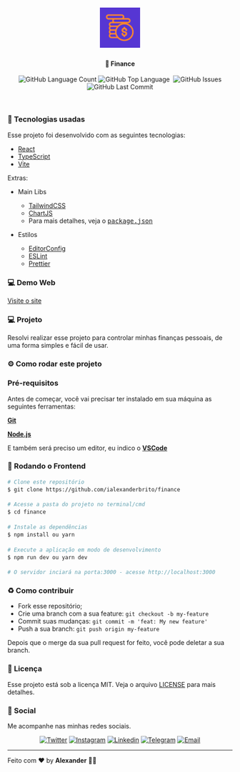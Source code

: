 
<h1 align="center">
  <img src="src/assets/favicon.svg" width="90px" />
</h1>
<h4 align="center">
 <b>🏧 Finance</b>
</h4>
<p align="center">
  <img alt="GitHub Language Count" src="https://img.shields.io/github/languages/count/ialexanderbrito/finance?style=flat-square" />
  <img alt="GitHub Top Language" src="https://img.shields.io/github/languages/top/ialexanderbrito/finance?style=flat-square" />
  <img alt="" src="https://img.shields.io/github/repo-size/ialexanderbrito/finance?style=flat-square" />
  <img alt="GitHub Issues" src="https://img.shields.io/github/issues/ialexanderbrito/finance?style=flat-square" />
  <img alt="GitHub Last Commit" src="https://img.shields.io/github/last-commit/ialexanderbrito/finance?style=flat-square" />

</p>

<br>

### 🧪 Tecnologias usadas
Esse projeto foi desenvolvido com as seguintes tecnologias:
- [React](https://react.dev/)
- [TypeScript](https://www.typescriptlang.org/)
- [Vite](http://vitejs.dev/)

Extras:

- Main Libs
  - [TailwindCSS](https://tailwindcss.com/)
  - [ChartJS](https://www.chartjs.org/)
  - Para mais detalhes, veja o <kbd>[package.json](https://github.com/ialexanderbrito/finance/blob/master/package.json)</kbd>

- Estilos
  - [EditorConfig](https://editorconfig.org/)
  - [ESLint](https://eslint.org/)
  - [Prettier](https://prettier.io/)

### 💻 Demo Web

[Visite o site](https://finance.ialexanderbrito.dev/)

### 💻 Projeto

Resolvi realizar esse projeto para controlar minhas finanças pessoais, de uma forma simples e fácil de usar.

### ⚙ Como rodar este projeto

### Pré-requisitos

Antes de começar, você vai precisar ter instalado em sua máquina as seguintes ferramentas:

<b>[Git](https://git-scm.com)</b>

<b>[Node.js](https://nodejs.org/en/)</b>

E também será preciso um editor, eu indico o <b>[VSCode](https://code.visualstudio.com/)</b>

### 🧭 Rodando o Frontend

```bash
# Clone este repositório
$ git clone https://github.com/ialexanderbrito/finance

# Acesse a pasta do projeto no terminal/cmd
$ cd finance

# Instale as dependências
$ npm install ou yarn

# Execute a aplicação em modo de desenvolvimento
$ npm run dev ou yarn dev

# O servidor inciará na porta:3000 - acesse http://localhost:3000
```

### :recycle: Como contribuir

- Fork esse repositório;
- Crie uma branch com a sua feature: `git checkout -b my-feature`
- Commit suas mudanças: `git commit -m 'feat: My new feature'`
- Push a sua branch: `git push origin my-feature`

Depois que o merge da sua pull request for feito, você pode deletar a sua branch.

### :memo: Licença

Esse projeto está sob a licença MIT. Veja o arquivo [LICENSE](LICENSE) para mais detalhes.

### 📱 Social

Me acompanhe nas minhas redes sociais.

<p align="center">

 <a href="https://twitter.com/ialexanderbrito" target="_blank" >
     <img alt="Twitter" src="https://img.shields.io/badge/-Twitter-9cf?style=flat-square&logo=Twitter&logoColor=white"></a>

  <a href="https://instagram.com/ialexanderbrito" target="_blank" >
    <img alt="Instagram" src="https://img.shields.io/badge/-Instagram-ff2b8e?style=flat-square&logo=Instagram&logoColor=white"></a>

  <a href="https://www.linkedin.com/in/ialexanderbrito/" target="_blank" >
    <img alt="Linkedin" src="https://img.shields.io/badge/-Linkedin-blue?style=flat-square&logo=Linkedin&logoColor=white"></a>

  <a href="https://t.me/ialexanderbrito" target="_blank" >
    <img alt="Telegram" src="https://img.shields.io/badge/-Telegram-blue?style=flat-square&logo=Telegram&logoColor=white"></a>

  <a href="mailto:ialexanderbrito@gmail.com" target="_blank" >
    <img alt="Email" src="https://img.shields.io/badge/-Email-c14438?style=flat-square&logo=Gmail&logoColor=white"></a>

</p>

---

Feito com ❤️ by **Alexander** 🤙🏾

